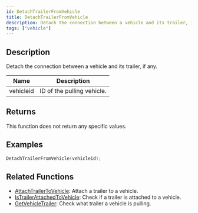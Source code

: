 ```yaml
---
id: DetachTrailerFromVehicle
title: DetachTrailerFromVehicle
description: Detach the connection between a vehicle and its trailer, if any.
tags: ["vehicle"]
---
```


## Description

Detach the connection between a vehicle and its trailer, if any.

| Name      | Description                |
| --------- | -------------------------- |
| vehicleid | ID of the pulling vehicle. |

## Returns

This function does not return any specific values.

## Examples

```c
DetachTrailerFromVehicle(vehicleid);
```

## Related Functions

- [AttachTrailerToVehicle](../functions/AttachTrailerToVehicle.md): Attach a trailer to a vehicle.
- [IsTrailerAttachedToVehicle](../functions/IsTrailerAttachedToVehicle.md): Check if a trailer is attached to a vehicle.
- [GetVehicleTrailer](../functions/GetVehicleTrailer.md): Check what trailer a vehicle is pulling.
